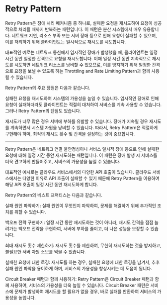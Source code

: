 # Retry Pattern

Retry Pattern은 장애 처리 메커니즘 중 하나로, 실패한 요청을 재시도하여 요청이 성공적으로 처리될 때까지 반복하는 패턴입니다. 이 패턴은 분산 시스템에서 매우 유용합니다. 네트워크 지연, 리소스 부족 또는 서버 장애 등으로 인해 요청이 실패할 수 있으며, 이를 처리하기 위해 클라이언트는 일시적으로 재시도를 시도합니다.

대표적인 예로는 네트워크 통신에서 임시적인 장애가 발생했을 때, 클라이언트는 일정 시간 동안 일정한 간격으로 요청을 재시도합니다. 이때 일정 시간 동안 지속적으로 재시도를 시도하면 네트워크 리소스를 낭비할 수 있으므로, 이를 방지하기 위해 일정한 간격으로 요청을 보낼 수 있도록 하는 Throttling and Rate Limiting Pattern과 함께 사용될 수 있습니다.

Retry Pattern의 주요 장점은 다음과 같습니다.

실패한 요청을 재시도하여 시스템의 가용성을 높일 수 있습니다.
임시적인 장애로 인해 요청이 실패하더라도 클라이언트는 적절히 대처하여 서비스를 계속 사용할 수 있습니다.
그러나 Retry Pattern의 단점도 있습니다.

재시도가 너무 많은 경우 서버에 부하를 유발할 수 있습니다.
장애가 지속될 경우 재시도를 계속하면서 시스템 자원을 낭비할 수 있습니다.
따라서, Retry Pattern은 적절하게 구현해야 하며, 최적의 재시도 횟수 및 간격을 설정하는 것이 중요합니다.

---------------------------------------------------------

Retry Pattern은 네트워크 연결 불안정성이나 서비스 일시적 장애 등으로 인해 실패한 요청에 대해 일정 시간 동안 재시도하는 패턴입니다. 이 패턴은 장애 발생 시 서비스를 더욱 견고하게 만들어주고, 서비스의 가용성을 높일 수 있습니다.

대표적인 예시로는 클라우드 서비스에서의 다양한 API 호출이 있습니다. 클라우드 서비스에서는 다양한 이유로 API 호출이 실패할 수 있기 때문에 Retry Pattern을 이용하여 해당 API 호출이 일정 시간 동안 재시도하게 합니다.

Retry Pattern의 베스트 프랙티스는 다음과 같습니다.

실패 원인 파악하기: 실패 원인이 무엇인지 파악하여, 문제를 해결하기 위해 추가적인 조치를 취할 수 있습니다.

백오프 전략 구현하기: 일정 시간 동안 재시도하는 것이 아니라, 재시도 간격을 점점 늘려가는 백오프 전략을 구현하여, 서버에 부하를 줄이고, 더 나은 성능을 보장할 수 있습니다.

최대 재시도 횟수 제한하기: 재시도 횟수를 제한하여, 무한히 재시도하는 것을 방지하고, 불필요한 서버 자원 소모를 막을 수 있습니다.

실패한 요청에 대한 로깅: 재시도를 하는 경우, 실패한 요청에 대한 로깅을 남겨서, 추후 실패 원인 파악을 용이하게 하며, 서비스의 가용성을 향상시키는 데 도움이 됩니다.

Circuit Breaker 패턴과 함께 사용하기: Retry Pattern은 Circuit Breaker 패턴과 함께 사용하여, 서비스의 가용성을 더욱 높일 수 있습니다. Circuit Breaker 패턴은 서비스에 문제가 발생하여 재시도를 할 필요가 없을 경우, 바로 실패를 반환하여 서비스의 가용성을 높입니다.





